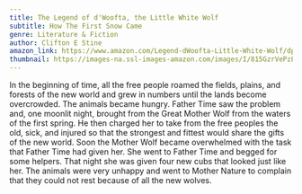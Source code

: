 ```yaml
---
title: The Legend of d'Woofta, the Little White Wolf
subtitle: How The First Snow Came
genre: Literature & Fiction
author: Clifton E Stine
amazon_link: https://www.amazon.com/Legend-dWoofta-Little-White-Wolf/dp/1648953387/ref=tmm_pap_swatch_0?_encoding=UTF8&qid=1642670943&sr=8-1
thumbnail: https://images-na.ssl-images-amazon.com/images/I/815GzrVePzL.jpg
---
```

In the beginning of time, all the free people roamed the fields, plains, and forests of the new world and grew in numbers until the lands become overcrowded. The animals became hungry. Father Time saw the problem and, one moonlit night, brought from the Great Mother Wolf from the waters of the first spring. He then charged her to take from the free peoples the old, sick, and injured so that the strongest and fittest would share the gifts of the new world. Soon the Mother Wolf became overwhelmed with the task that Father Time had given her. She went to Father Time and begged for some helpers. That night she was given four new cubs that looked just like her. The animals were very unhappy and went to Mother Nature to complain that they could not rest because of all the new wolves.